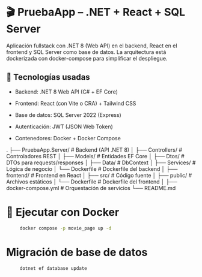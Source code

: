 # 🎬 PruebaApp – .NET + React + SQL Server

Aplicación fullstack con .NET 8 (Web API) en el backend, React en el frontend y SQL Server como base de datos.
La arquitectura está dockerizada con docker-compose para simplificar el despliegue.

## 🚀 Tecnologías usadas

- Backend: .NET 8 Web API (C# + EF Core)

- Frontend: React (con Vite o CRA) + Tailwind CSS

- Base de datos: SQL Server 2022 (Express)

- Autenticación: JWT (JSON Web Token)

- Contenedores: Docker + Docker Compose


.
├── PruebaApp.Server/        # Backend (API .NET 8)
│   ├── Controllers/         # Controladores REST
│   ├── Models/              # Entidades EF Core
│   ├── Dtos/                # DTOs para requests/responses
│   ├── Data/                # DbContext
│   ├── Services/            # Lógica de negocio
│   └── Dockerfile           # Dockerfile del backend
│
├── frontend/                # Frontend en React
│   ├── src/                 # Código fuente
│   ├── public/              # Archivos estáticos
│   └── Dockerfile           # Dockerfile del frontend
│
├── docker-compose.yml       # Orquestación de servicios
└── README.md


# 🐳 Ejecutar con Docker

```bash
     docker compose -p movie_page up -d
```

# Migración de base de datos

```bash
     dotnet ef database update
```